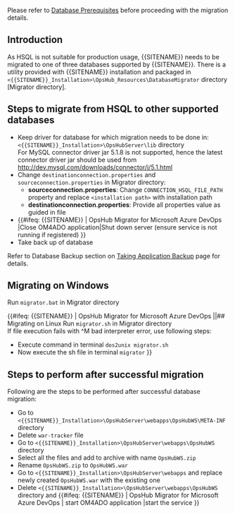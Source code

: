 Please refer to [Database Prerequisites](../../getting-started/prerequisites.md#database-prerequisites) before proceeding with the migration details. 

## Introduction
As HSQL is not suitable for production usage, {{SITENAME}} needs to be migrated to one of three databases supported by {{SITENAME}}. There is a utility provided with {{SITENAME}} installation and packaged in `<{{SITENAME}}_Installation>\OpsHub_Resources\DatabaseMigrator` directory [Migrator directory].

## Steps to migrate from HSQL to other supported databases
* Keep driver for database for which migration needs to be done in: `<{{SITENAME}}_Installation>\OpsHubServer\lib` directory  
  For MySQL connector driver jar 5.1.8 is not supported, hence the latest connector driver jar should be used from <u>http://dev.mysql.com/downloads/connector/j/5.1.html</u>
* Change `destinationconnection.properties` and `sourceconnection.properties` in Migrator directory:  
  * **sourceconnection.properties**: Change `CONNECTION_HSQL_FILE_PATH` property and replace `<installation path>` with installation path  
  * **destinationconnection.properties**: Provide all properties value as guided in file
* {{#ifeq: {{SITENAME}} | OpsHub Migrator for Microsoft Azure DevOps |Close OM4ADO application|Shut down server (ensure service is not running if registered) }}
* Take back up of database  

Refer to Database Backup section on [Taking Application Backup](../../manage/upgrade/taking-application-backup.md) page for details. 

## Migrating on Windows
Run `migrator.bat` in Migrator directory

{{#ifeq: {{SITENAME}} | OpsHub Migrator for Microsoft Azure DevOps ||## Migrating on Linux
Run `migrator.sh` in Migrator directory  
If file execution fails with ^M bad interpreter error, use following steps:  
* Execute command in terminal `dos2unix migrator.sh`  
* Now execute the sh file in terminal `migrator` }}

## Steps to perform after successful migration
Following are the steps to be performed after successful database migration:
* Go to `<{{SITENAME}}_Installation>\OpsHubServer\webapps\OpsHubWS\META-INF` directory
* Delete `war-tracker` file
* Go to `<{{SITENAME}}_Installation>\OpsHubServer\webapps\OpsHubWS` directory
* Select all the files and add to archive with name `OpsHubWS.zip`
* Rename `OpsHubWS.zip` to `OpsHubWS.war`
* Go to `<{{SITENAME}}_Installation>\OpsHubServer\webapps` and replace newly created `OpsHubWS.war` with the existing one
* Delete `<{{SITENAME}}_Installation>\OpsHubServer\webapps\OpsHubWS` directory and {{#ifeq: {{SITENAME}} | OpsHub Migrator for Microsoft Azure DevOps | start OM4ADO application |start the service }}

